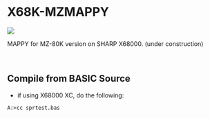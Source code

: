 # X68K-MZMAPPY

<img src="Images\>screen_1.png">

MAPPY for MZ-80K version on SHARP X68000.
(under construction)

<br>

## Compile from BASIC Source

- if using X68000 XC, do the following:

```
A:>cc sprtest.bas
```

